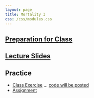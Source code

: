```yaml
---
layout: page
title: Mortality I
css: /css/modules.css
---
```


## [Preparation for Class](PREP/Mortality1)

## [Lecture Slides](PPT/Mortality1.pptx)

## Practice

* [Class Exercise](CEX/Mortality1_CEX1) ... [code will be posted](CEX/CODES/Mortality1.R)
* [Assignment](CE/Mortality1_CE1)
